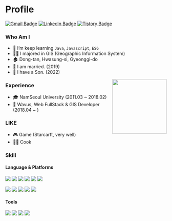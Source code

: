 # Profile

[![Gmail Badge](https://img.shields.io/badge/Gmail-d14836?style=flat-square&logo=Gmail&logoColor=white&link=mailto:clsung7911@gmail.com)](mailto:clsung7911@gmail.com)
[![Linkedin Badge](https://img.shields.io/badge/-LinkedIn-blue?style=flat-square&logo=Linkedin&logoColor=white&link=https://www.linkedin.com/in/sung-june-lee-68b179171)](https://www.linkedin.com/in/sung-june-lee-68b179171/)
[![Tistory Badge](https://img.shields.io/badge/Tech%20Blog-555263?style=flat&logoColor=white)](https://clsung.tistory.com/)

 
### Who Am I



- 🌱 I’m keep learning `Java`, `Javascript`, `ES6`
- 👨‍🎓 I majored in GIS (Geographic Information System)
- 🏠 Dong-tan, Hwasung-si, Gyeonggi-do
- 💑 I am married. (2019)
- 👶 I have a Son. (2022)

<img align="right" src="https://github-readme-stats.vercel.app/api?username=clsung7911&show_icons=true&theme=chartreuse-dark" height="170">

### Experience

- 🎓 NamSeoul University  (2011.03 ~ 2018.02)
- 🔭 Wavus, Web FullStack & GIS Developer (2018.04 ~ )



### LIKE


<!-- <img align="right" src="https://github-readme-stats.vercel.app/api/top-langs/?username=clsung7911&layout=compact&theme=chartreuse-dark" height="100%"> -->

- 🎮 Game (Starcarft, very well)
- 👨‍🍳 Cook


### Skill

#### Language & Platforms

<p>
<img src="https://img.shields.io/badge/Java-007396?style=flat-square&logo=Java&logoColor=white"/>
<img src="https://img.shields.io/badge/JavaScript-F7DF1E?style=flat-square&logo=JavaScript&logoColor=white"/>
<img src="https://img.shields.io/badge/Spring-6DB33F?style=flat-square&logo=Spring&logoColor=white"/>
<img src="https://img.shields.io/badge/SpringBoot-6DB33F?style=flat-square&logo=SpringBoot&logoColor=white"/>
<img src="https://img.shields.io/badge/Vue.js-35495E?style=flat-square&logo=vuedotjs&logoColor=4FC08D"/>
<img src="https://img.shields.io/badge/PostgreSQL-4169E1?style=flat-square&logo=PostgreSQL&logoColor=white"/>
</p>
<p>
<img src="https://img.shields.io/badge/HTML5-E34F26?style=flat-square&logo=HTML5&logoColor=white"/>
<img src="https://img.shields.io/badge/CSS3-1572B6?style=flat-square&logo=CSS3&logoColor=white"/>
<img src="https://img.shields.io/badge/Openlayers-1F6B75?style=flat-square&logo=Openlayers&logoColor=white"/>
<img src="https://img.shields.io/badge/ApacheTomcat-F8DC75?style=flat-square&logo=ApacheTomcat&logoColor=white"/>
<img src="https://img.shields.io/badge/Apache-D22128?style=flat-square&logo=Apache&logoColor=white"/>
</p>

#### Tools

<p>
<img src="https://img.shields.io/badge/Eclipse-2C2255?style=flat-square&logo=Eclipse&logoColor=white"/>
  <img src="https://img.shields.io/badge/VSCode-007ACC?style=flat-square&logo=VisualStudioCode&logoColor=white"/>
<img src="https://img.shields.io/badge/Git-F05032?style=flat-square&logo=Git&logoColor=white"/>
<img src="https://img.shields.io/badge/svn-3E7FC1?style=flat-square&logoColor=white"/>
</p>

<!--
**clsung7911/clsung7911** is a ✨ _special_ ✨ repository because its `README.md` (this file) appears on your GitHub profile.

Here are some ideas to get you started:

- 🔭 I’m currently working on ...
- 🌱 I’m currently learning ...
- 👯 I’m looking to collaborate on ...
- 🤔 I’m looking for help with ...
- 💬 Ask me about ...
- 📫 How to reach me: ...
- 😄 Pronouns: ...
- ⚡ Fun fact: ...
-->
